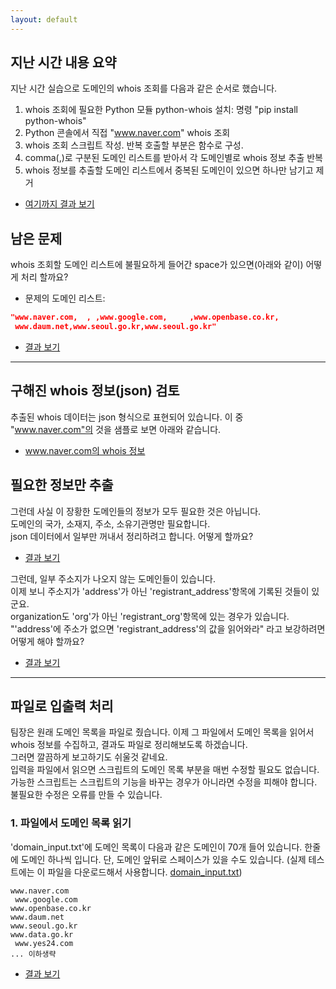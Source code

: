 ```yaml
---
layout: default
---
```


## 지난 시간 내용 요약

지난 시간 실습으로 도메인의 whois 조회를 다음과 같은 순서로 했습니다.

1. whois 조회에 필요한 Python 모듈 python-whois 설치: 명령 "pip install python-whois"
2. Python 콘솔에서 직접 "www.naver.com" whois 조회
3. whois 조회 스크립트 작성. 반복 호출할 부분은 함수로 구성.
4. comma(,)로 구분된 도메인 리스트를 받아서 각 도메인별로 whois 정보 추출 반복
5. whois 정보를 추출할 도메인 리스트에서 중복된 도메인이 있으면 하나만 남기고 제거
  * [여기까지 결과 보기](./exercise01.md)


## 남은 문제
whois 조회할 도메인 리스트에 불필요하게 들어간 space가 있으면(아래와 같이) 어떻게 처리 할까요?
  * 문제의 도메인 리스트: 
```json
"www.naver.com,  , ,www.google.com,     ,www.openbase.co.kr,
 www.daum.net,www.seoul.go.kr,www.seoul.go.kr"
```
  * [결과 보기](./exercise02.md)

---------------------------

## 구해진 whois 정보(json) 검토
추출된 whois 데이터는 json 형식으로 표현되어 있습니다. 이 중 "www.naver.com"의 것을 샘플로 보면 아래와 같습니다.
  * [www.naver.com의 whois 정보](./naver_whois.json.md)

## 필요한 정보만 추출
그런데 사실 이 장황한 도메인들의 정보가 모두 필요한 것은 아닙니다.  
도메인의 국가, 소재지, 주소, 소유기관명만 필요합니다.  
json 데이터에서 일부만 꺼내서 정리하려고 합니다. 어떻게 할까요?  
* [결과 보기](./exercise03.md)

그런데, 일부 주소지가 나오지 않는 도메인들이 있습니다.  
이제 보니 주소지가 'address'가 아닌 'registrant_address'항목에 기록된 것들이 있군요.  
organization도 'org'가 아닌 'registrant_org'항목에 있는 경우가 있습니다.  
"'address'에 주소가 없으면 'registrant_address'의 값을 읽어와라" 라고 보강하려면 어떻게 해야 할까요?  
* [결과 보기](./exercise04.md)

---------------------------

## 파일로 입출력 처리

팀장은 원래 도메인 목록을 파일로 줬습니다. 이제 그 파일에서 도메인 목록을 읽어서 whois 정보를 수집하고, 결과도 파일로 정리해보도록 하겠습니다.  
그러면 깔끔하게 보고하기도 쉬울것 같네요.  
입력을 파일에서 읽으면 스크립트의 도메인 목록 부분을 매번 수정할 필요도 없습니다.  
가능한 스크립트는 스크립트의 기능을 바꾸는 경우가 아니라면 수정을 피해야 합니다. 불필요한 수정은 오류를 만들 수 있습니다.  

### 1. 파일에서 도메인 목록 읽기

'domain_input.txt'에 도메인 목록이 다음과 같은 도메인이 70개 들어 있습니다.
한줄에 도메인 하나씩 입니다. 단, 도메인 앞뒤로 스페이스가 있을 수도 있습니다. 
(실제 테스트에는 이 파일을 다운로드해서 사용합니다. [domain_input.txt](./domain_input.txt))

```text
www.naver.com
 www.google.com
www.openbase.co.kr
www.daum.net
www.seoul.go.kr
www.data.go.kr
 www.yes24.com
... 이하생략
```
* [결과 보기](./exercise05.md)
